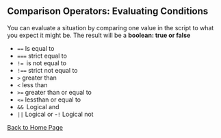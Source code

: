 ## Comparison Operators: Evaluating Conditions

You can evaluate a situation by comparing one value in the script to what you expect it might be. The result will be a **boolean: true or false**

- ```==``` Is equal to
- ```===``` strict equal to
- ```!= ```is not equal to
- ```!==``` strict not equal to
- ```>``` greater than
- ```<``` less than
- ```>=``` greater than or equal to
- ```<=``` lessthan or equal to
- ```&& ```Logical and
- ```||``` Logical or
-```!``` Logical not

[Back to Home Page](https://ashcaz.github.io/learning-journal/)